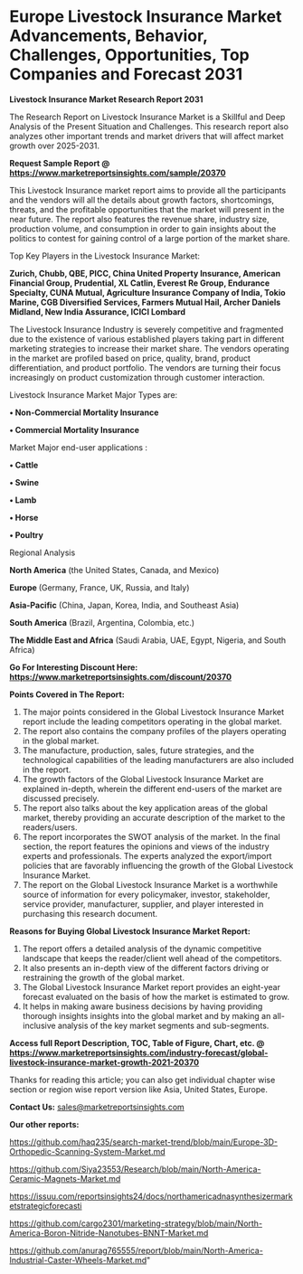 # Europe Livestock Insurance Market Advancements, Behavior, Challenges, Opportunities, Top Companies and Forecast 2031

<strong>Livestock Insurance Market Research Report 2031</strong>

The Research Report on Livestock Insurance Market is a Skillful and Deep Analysis of the Present Situation and Challenges. This research report also analyzes other important trends and market drivers that will affect market growth over 2025-2031.

<strong>Request Sample Report @ <a href=https://www.marketreportsinsights.com/sample/20370>https://www.marketreportsinsights.com/sample/20370</a></strong>

This Livestock Insurance market report aims to provide all the participants and the vendors will all the details about growth factors, shortcomings, threats, and the profitable opportunities that the market will present in the near future. The report also features the revenue share, industry size, production volume, and consumption in order to gain insights about the politics to contest for gaining control of a large portion of the market share.

Top Key Players in the Livestock Insurance Market:

<strong>Zurich, Chubb, QBE, PICC, China United Property Insurance, American Financial Group, Prudential, XL Catlin, Everest Re Group, Endurance Specialty, CUNA Mutual, Agriculture Insurance Company of India, Tokio Marine, CGB Diversified Services, Farmers Mutual Hail, Archer Daniels Midland, New India Assurance, ICICI Lombard</strong>

The Livestock Insurance Industry is severely competitive and fragmented due to the existence of various established players taking part in different marketing strategies to increase their market share. The vendors operating in the market are profiled based on price, quality, brand, product differentiation, and product portfolio. The vendors are turning their focus increasingly on product customization through customer interaction.

Livestock Insurance Market Major Types are:

<strong>• Non-Commercial Mortality Insurance

• Commercial Mortality Insurance</strong>

Market Major end-user applications :

<strong>• Cattle

• Swine

• Lamb

• Horse

• Poultry</strong>

Regional Analysis

</u><strong><b>North America</b></strong> (the United States, Canada, and Mexico)

<strong><b>Europe </b></strong>(Germany, France, UK, Russia, and Italy)

<strong><b>Asia-Pacific</b></strong> (China, Japan, Korea, India, and Southeast Asia)

<strong><b>South America</b></strong> (Brazil, Argentina, Colombia, etc.)

<strong><b>The Middle East and Africa</b></strong> (Saudi Arabia, UAE, Egypt, Nigeria, and South Africa)

<strong>Go For Interesting Discount Here: <a href=https://www.marketreportsinsights.com/discount/20370>https://www.marketreportsinsights.com/discount/20370</a></strong>

<strong>Points Covered in The Report:</strong>
<ol>
  <li>The major points considered in the Global Livestock Insurance Market report include the leading competitors operating in the global market.</li>
  <li>The report also contains the company profiles of the players operating in the global market.</li>
  <li>The manufacture, production, sales, future strategies, and the technological capabilities of the leading manufacturers are also included in the report.</li>
  <li>The growth factors of the Global Livestock Insurance Market are explained in-depth, wherein the different end-users of the market are discussed precisely.</li>
  <li>The report also talks about the key application areas of the global market, thereby providing an accurate description of the market to the readers/users.</li>
  <li>The report incorporates the SWOT analysis of the market. In the final section, the report features the opinions and views of the industry experts and professionals. The experts analyzed the export/import policies that are favorably influencing the growth of the Global Livestock Insurance Market.</li>
  <li>The report on the Global Livestock Insurance Market is a worthwhile source of information for every policymaker, investor, stakeholder, service provider, manufacturer, supplier, and player interested in purchasing this research document.</li>
</ol>
<strong>Reasons for Buying Global Livestock Insurance Market Report:</strong>

<ol>
  <li>The report offers a detailed analysis of the dynamic competitive landscape that keeps the reader/client well ahead of the competitors.</li>
  <li>It also presents an in-depth view of the different factors driving or restraining the growth of the global market.</li>
  <li>The Global Livestock Insurance Market report provides an eight-year forecast evaluated on the basis of how the market is estimated to grow.</li>
  <li>It helps in making aware business decisions by having providing thorough insights insights into the global market and by making an all-inclusive analysis of the key market segments and sub-segments.</li>
</ol>
<strong>Access full Report Description, TOC, Table of Figure, Chart, etc. @ <a href=https://www.marketreportsinsights.com/industry-forecast/global-livestock-insurance-market-growth-2021-20370>https://www.marketreportsinsights.com/industry-forecast/global-livestock-insurance-market-growth-2021-20370</a></strong>


Thanks for reading this article; you can also get individual chapter wise section or region wise report version like Asia, United States, Europe.

<strong>Contact Us:</strong>
sales@marketreportsinsights.com

<strong>Our other reports:</strong>

<a href=https://github.com/haq235/search-market-trend/blob/main/Europe-3D-Orthopedic-Scanning-System-Market.md>https://github.com/haq235/search-market-trend/blob/main/Europe-3D-Orthopedic-Scanning-System-Market.md</a>

<a href=https://github.com/Siya23553/Research/blob/main/North-America-Ceramic-Magnets-Market.md>https://github.com/Siya23553/Research/blob/main/North-America-Ceramic-Magnets-Market.md</a>

<a href=https://issuu.com/reportsinsights24/docs/northamericadnasynthesizermarketstrategicforecasti>https://issuu.com/reportsinsights24/docs/northamericadnasynthesizermarketstrategicforecasti</a>

<a href=https://github.com/cargo2301/marketing-strategy/blob/main/North-America-Boron-Nitride-Nanotubes-BNNT-Market.md>https://github.com/cargo2301/marketing-strategy/blob/main/North-America-Boron-Nitride-Nanotubes-BNNT-Market.md</a>

<a href=https://github.com/anurag765555/report/blob/main/North-America-Industrial-Caster-Wheels-Market.md>https://github.com/anurag765555/report/blob/main/North-America-Industrial-Caster-Wheels-Market.md</a>"

